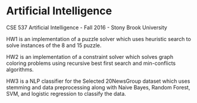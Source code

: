# Artificial Intelligence
CSE 537 Artificial Intelligence - Fall 2016 - Stony Brook University

HW1 is an implementation of a puzzle solver which uses heuristic search to solve instances of the 8 and 15 puzzle.

HW2 is an implementation of a constraint solver which solves graph coloring problems using recursive best first search and min-conflicts algorithms.

HW3 is a NLP classifier for the Selected 20NewsGroup dataset which uses stemming and data preprocessing along with Naive Bayes, Random Forest, SVM, and logistic regression to classify the data.
